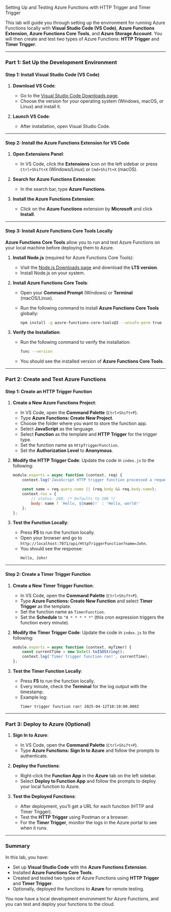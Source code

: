Setting Up and Testing Azure Functions with HTTP Trigger and Timer Trigger

This lab will guide you through setting up the environment for running Azure Functions locally with **Visual Studio Code (VS Code)**, **Azure Functions Extension**, **Azure Functions Core Tools**, and **Azure Storage Account**. You will then create and test two types of Azure Functions: **HTTP Trigger** and **Timer Trigger**.

---

### **Part 1: Set Up the Development Environment**

#### **Step 1: Install Visual Studio Code (VS Code)**

1. **Download VS Code**:
   - Go to the [Visual Studio Code Downloads page](https://code.visualstudio.com/download).
   - Choose the version for your operating system (Windows, macOS, or Linux) and install it.

2. **Launch VS Code**:
   - After installation, open Visual Studio Code.

---

#### **Step 2: Install the Azure Functions Extension for VS Code**

1. **Open Extensions Panel**:
   - In VS Code, click the **Extensions** icon on the left sidebar or press `Ctrl+Shift+X` (Windows/Linux) or `Cmd+Shift+X` (macOS).

2. **Search for Azure Functions Extension**:
   - In the search bar, type **Azure Functions**.

3. **Install the Azure Functions Extension**:
   - Click on the **Azure Functions** extension by **Microsoft** and click **Install**.

---

#### **Step 3: Install Azure Functions Core Tools Locally**

**Azure Functions Core Tools** allow you to run and test Azure Functions on your local machine before deploying them to Azure.

1. **Install Node.js** (required for Azure Functions Core Tools):
   - Visit the [Node.js Downloads page](https://nodejs.org/en/download/) and download the **LTS version**.
   - Install Node.js on your system.

2. **Install Azure Functions Core Tools**:
   - Open your **Command Prompt** (Windows) or **Terminal** (macOS/Linux).
   - Run the following command to install **Azure Functions Core Tools** globally:

     ```bash
     npm install -g azure-functions-core-tools@3 --unsafe-perm true
     ```

3. **Verify the Installation**:
   - Run the following command to verify the installation:

     ```bash
     func --version
     ```

   - You should see the installed version of **Azure Functions Core Tools**.

---

### **Part 2: Create and Test Azure Functions**

#### **Step 1: Create an HTTP Trigger Function**

1. **Create a New Azure Functions Project**:
   - In VS Code, open the **Command Palette** (`Ctrl+Shift+P`).
   - Type **Azure Functions: Create New Project**.
   - Choose the folder where you want to store the function app.
   - Select **JavaScript** as the language.
   - Select **Function** as the template and **HTTP Trigger** for the trigger type.
   - Set the function name as `HttpTriggerFunction`.
   - Set the **Authorization Level** to **Anonymous**.

2. **Modify the HTTP Trigger Code**:
   Update the code in `index.js` to the following:

   ```javascript
   module.exports = async function (context, req) {
       context.log('JavaScript HTTP trigger function processed a request.');

       const name = req.query.name || (req.body && req.body.name);
       context.res = {
           // status: 200, /* Defaults to 200 */
           body: name ? `Hello, ${name}!` : 'Hello, world!'
       };
   };
   ```

3. **Test the Function Locally**:
   - Press **F5** to run the function locally.
   - Open your browser and go to `http://localhost:7071/api/HttpTriggerFunction?name=John`.
   - You should see the response:
     ```
     Hello, John!
     ```

---

#### **Step 2: Create a Timer Trigger Function**

1. **Create a New Timer Trigger Function**:
   - In VS Code, open the **Command Palette** (`Ctrl+Shift+P`).
   - Type **Azure Functions: Create New Function** and select **Timer Trigger** as the template.
   - Set the function name as `TimerFunction`.
   - Set the **Schedule** to `"0 * * * * *"` (this cron expression triggers the function every minute).

2. **Modify the Timer Trigger Code**:
   Update the code in `index.js` to the following:

   ```javascript
   module.exports = async function (context, myTimer) {
       const currentTime = new Date().toISOString();
       context.log('Timer trigger function ran!', currentTime);
   };
   ```

3. **Test the Timer Function Locally**:
   - Press **F5** to run the function locally.
   - Every minute, check the **Terminal** for the log output with the timestamp.
   - Example log:
     ```
     Timer trigger function ran! 2025-04-12T10:10:00.000Z
     ```

---

### **Part 3: Deploy to Azure (Optional)**

1. **Sign In to Azure**:
   - In VS Code, open the **Command Palette** (`Ctrl+Shift+P`).
   - Type **Azure Functions: Sign In to Azure** and follow the prompts to authenticate.

2. **Deploy the Functions**:
   - Right-click the **Function App** in the **Azure** tab on the left sidebar.
   - Select **Deploy to Function App** and follow the prompts to deploy your local function to Azure.

3. **Test the Deployed Functions**:
   - After deployment, you’ll get a URL for each function (HTTP and Timer Trigger).
   - Test the **HTTP Trigger** using Postman or a browser.
   - For the **Timer Trigger**, monitor the logs in the Azure portal to see when it runs.

---

### **Summary**

In this lab, you have:
- Set up **Visual Studio Code** with the **Azure Functions Extension**.
- Installed **Azure Functions Core Tools**.
- Created and tested two types of Azure Functions using **HTTP Trigger** and **Timer Trigger**.
- Optionally, deployed the functions to **Azure** for remote testing.

You now have a local development environment for Azure Functions, and you can test and deploy your functions to the cloud.
